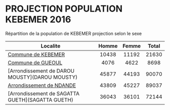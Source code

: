 # PROJECTION POPULATION KEBEMER 2016
	
Répartition de la population de KEBEMER projection selon le sexe
	
| Localite  | Homme | Femme | Total |
| --------- |:-----:|:-----:|:-----:|
| [Commune de KEBEMER](KEBEMER) | 10438 | 11192 | 21630 |
| [Commune de GUEOUL](GUEOUL) | 4076 | 4622 | 8698 |
| [Arrondissement de DAROU MOUSTY](DAROU MOUSTY) | 45877 | 44193 | 90070 |
| [Arrondissement de NDANDE](NDANDE) | 43809 | 45227 | 89037 |
| [Arrondissement de SAGATTA GUETH](SAGATTA GUETH) | 36043 | 36101 | 72144 |
